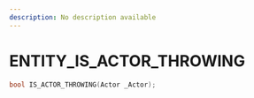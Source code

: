 ```yaml
---
description: No description available 
---
```


# ENTITY\_IS_ACTOR_THROWING

```cpp
bool IS_ACTOR_THROWING(Actor _Actor);
```